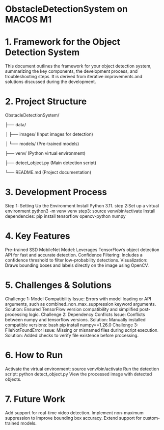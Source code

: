 # ObstacleDetectionSystem on MACOS M1
# 1. Framework for the Object Detection System
This document outlines the framework for your object detection system, summarizing the key components, the development process, and troubleshooting steps. It is derived from iterative improvements and solutions discussed during the development.
# 2. Project Structure
ObstacleDetectionSystem/

├── data/

│   ├── images/                (Input images for detection)

│   └── models/                (Pre-trained models)

├── venv/                      (Python virtual environment)

├── detect_object.py           (Main detection script)

└── README.md                  (Project documentation)

# 3. Development Process
Step 1: Setting Up the Environment
Install Python 3.11.
step 2:Set up a virtual environment
python3 -m venv venv
step3: source venv/bin/activate
Install dependencies:
pip install tensorflow opencv-python numpy

# 4. Key Features
Pre-trained SSD MobileNet Model: Leverages TensorFlow’s object detection API for fast and accurate detection.
Confidence Filtering: Includes a confidence threshold to filter low-probability detections.
Visualization: Draws bounding boxes and labels directly on the image using OpenCV.

# 5. Challenges & Solutions
Challenge 1: Model Compatibility
Issue: Errors with model loading or API arguments, such as combined_non_max_suppression keyword arguments.
Solution: Ensured TensorFlow version compatibility and simplified post-processing logic.
Challenge 2: Dependency Conflicts
Issue: Conflicts between numpy and tensorflow versions.
Solution: Manually installed compatible versions:
bash
pip install numpy==1.26.0
Challenge 3: FileNotFoundError
Issue: Missing or misnamed files during script execution.
Solution: Added checks to verify file existence before processing.

# 6. How to Run
 Activate the virtual environment:
source venv/bin/activate
Run the detection script:
python detect_object.py
View the processed image with detected objects.

# 7. Future Work
Add support for real-time video detection.
Implement non-maximum suppression to improve bounding box accuracy.
Extend support for custom-trained models.
